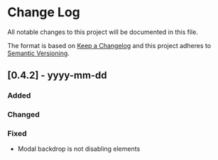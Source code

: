 # Change Log
All notable changes to this project will be documented in this file.
 
The format is based on [Keep a Changelog](http://keepachangelog.com/)
and this project adheres to [Semantic Versioning](http://semver.org/).
 
## [0.4.2] - yyyy-mm-dd

### Added
 
### Changed
  
### Fixed

- Modal backdrop is not disabling elements
 